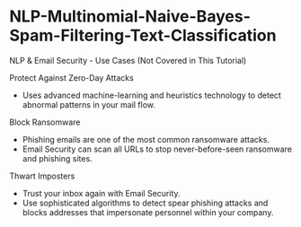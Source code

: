 # NLP-Multinomial-Naive-Bayes-Spam-Filtering-Text-Classification

NLP & Email Security - Use Cases (Not Covered in This Tutorial)

Protect Against Zero-Day Attacks

  - Uses advanced machine-learning and heuristics technology to detect abnormal patterns in your mail flow.

Block Ransomware

  - Phishing emails are one of the most common ransomware attacks.
  - Email Security can scan all URLs to stop never-before-seen ransomware and phishing sites.

Thwart Imposters

  - Trust your inbox again with Email Security.
  - Use sophisticated algorithms to detect spear phishing attacks and blocks addresses that impersonate personnel within your company.
